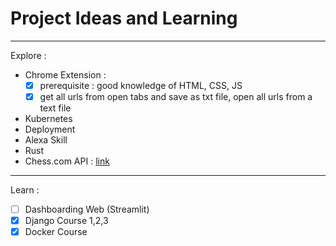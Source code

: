 # Project Ideas and Learning 

---
Explore  :

- Chrome Extension : 
	- [x] prerequisite : good knowledge of HTML, CSS, JS
	- [x] get all urls from open tabs and save as txt file, open all urls from a text file 
- Kubernetes 
- Deployment 
- Alexa Skill 
- Rust
- Chess.com API : [link](https://www.chess.com/news/view/published-data-api)

---
Learn : 

- [ ] Dashboarding Web (Streamlit)
- [x] Django Course 1,2,3
- [x] Docker Course 